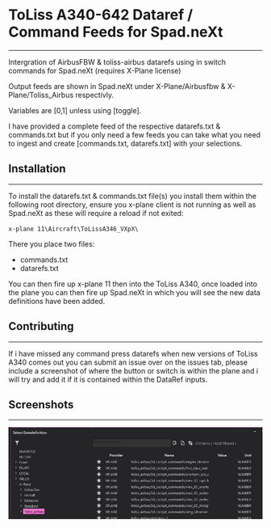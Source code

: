 # ToLiss A340-642 Dataref / Command Feeds for Spad.neXt
---
Intergration of AirbusFBW & toliss-airbus datarefs using in switch commands for Spad.neXt (requires X-Plane license)

Output feeds are shown in Spad.neXt under X-Plane/Airbusfbw & X-Plane/Toliss_Airbus respectivly.

Variables are [0,1] unless using [toggle].

I have provided a complete feed of the respective datarefs.txt & commands.txt but if you only need a few feeds you can take what you need to ingest and create [commands.txt, datarefs.txt] with your selections.

## Installation
---
To install the datarefs.txt & commands.txt file(s) you install them within the following root directory, ensure you x-plane client is not running as well as Spad.neXt as these will require a reload if not exited:

   
    x-plane 11\Aircraft\ToLissA346_VXpX\

There you place two files:  
+ commands.txt
+ datarefs.txt

You can then fire up x-plane 11 then into the ToLiss A340, once loaded into the plane you can then fire up Spad.neXt in which you will see the new data definitions have been added.

## Contributing
---
If i have missed any command press datarefs when new versions of ToLiss A340 comes out you can submit an issue over on the issues tab, please include a screenshot of where the button or switch is within the plane and i will try and add it if it is contained within the DataRef inputs.

## Screenshots
---
![](./images/datafields.jpg)